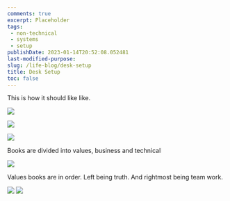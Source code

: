 ```yaml
---
comments: true
excerpt: Placeholder 
tags:
 - non-technical
 - systems
 - setup
publishDate: 2023-01-14T20:52:08.052481
last-modified-purpose: 
slug: /life-blog/desk-setup
title: Desk Setup
toc: false
---
```


This is how it should like like.

![](/images/v1-desk-setup/1.jpeg)

![](/images/v1-desk-setup/2.jpeg)

![](/images/v1-desk-setup/3.jpeg)


Books are divided into values, business and technical

![](/images/v1-desk-setup/4.jpeg)

Values books are in order. Left being truth. And rightmost being team work.

![](/images/v1-desk-setup/5.jpeg)
![](/images/v1-desk-setup/6.jpeg)



